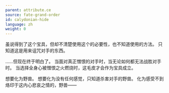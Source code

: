 ```yaml
---
parent: attribute.ce
source: fate-grand-order
id: calydonian-hide
language: zh
weight: 0
---
```


虽说得到了这个宝具，但却不清楚使用这个的必要性，也不知道使用的方法。
只知道这是用来诅咒对手的东西。

……但现在终于明白了。
当面对真正憎恨的对手时，当无论如何都无法战胜对手时。
当选择全身心被憎恨之火燃烧时，这毛皮才会作为宝具成立。

想要化为野兽。
想要化为没有任何感觉，只知道杀害对手的野兽。
化为感受不到烙印于这内心悲哀之情的，野兽——
